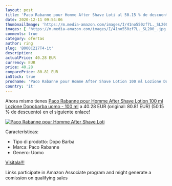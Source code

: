 ```yaml
---
layout: post
title: 'Paco Rabanne pour Homme After Shave Loti al 50.15 % de descuento'
date: 2020-12-11 09:54:06
thumbnailImage: 'https://m.media-amazon.com/images/I/41no550zf7L._SL200_.jpg'
images: [ 'https://m.media-amazon.com/images/I/41no550zf7L._SL200_.jpg' ]
comments: true
category: ofertas
author: ring
slug: 'B000C217T4-it'
description:
actualPrice: 40.28 EUR
currency: EUR
price: 40.28
comparePrice: 80.81 EUR
inStock: true
prodname: 'Paco Rabanne pour Homme After Shave Lotion 100 ml Lozione Dopobarba uomo - 100 ml'
country: 'it'
---
```


Ahora mismo tienes [Paco Rabanne pour Homme After Shave Lotion 100 ml Lozione Dopobarba uomo - 100 ml](https://www.amazon.it/dp/B000C217T4/?tag=tolees00-21) a 40.28 EUR (original: 80.81 EUR) (50.15 %  de descuento) en el siguiente enlace!

[![Paco Rabanne pour Homme After Shave Loti](https://m.media-amazon.com/images/I/41no550zf7L._SL200_.jpg)](https://www.amazon.it/dp/B000C217T4/?tag=tolees00-21)

Características:

- Tipo di prodotto: Dopo Barba
- Marca: Paco Rabanne
- Genero: Uomo

[Visítala!!!](https://www.amazon.it/dp/B000C217T4/?tag=tolees00-21)

Links participate in Amazon Associate program and might generate a comission on qualifying sales
